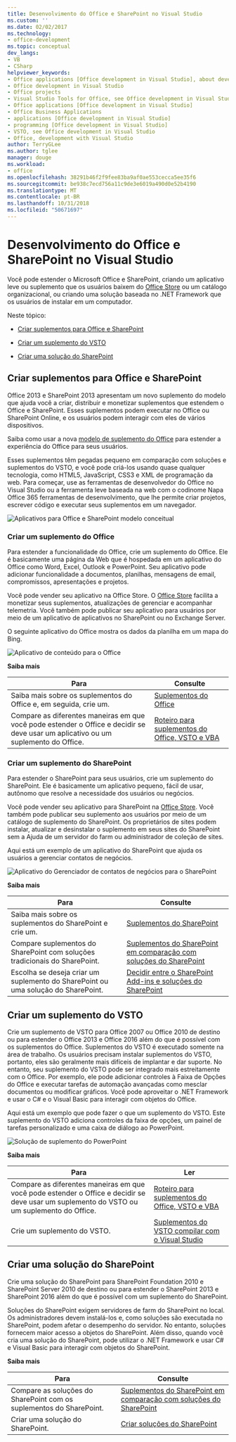 ```yaml
---
title: Desenvolvimento do Office e SharePoint no Visual Studio
ms.custom: ''
ms.date: 02/02/2017
ms.technology:
- office-development
ms.topic: conceptual
dev_langs:
- VB
- CSharp
helpviewer_keywords:
- Office applications [Office development in Visual Studio], about developing applications
- Office development in Visual Studio
- Office projects
- Visual Studio Tools for Office, see Office development in Visual Studio
- Office applications [Office development in Visual Studio]
- Office Business Applications
- applications [Office development in Visual Studio]
- programming [Office development in Visual Studio]
- VSTO, see Office development in Visual Studio
- Office, development with Visual Studio
author: TerryGLee
ms.author: tglee
manager: douge
ms.workload:
- office
ms.openlocfilehash: 38291b46f2f9fee83ba9af0ae553cecca5ee35f6
ms.sourcegitcommit: be938c7ecd756a11c9de3e6019a490d0e52b4190
ms.translationtype: MT
ms.contentlocale: pt-BR
ms.lasthandoff: 10/31/2018
ms.locfileid: "50671697"
---
```

# <a name="office-and-sharepoint-development-in-visual-studio"></a>Desenvolvimento do Office e SharePoint no Visual Studio
  Você pode estender o Microsoft Office e SharePoint, criando um aplicativo leve ou suplemento que os usuários baixem do [Office Store](https://store.office.com/) ou um catálogo organizacional, ou criando uma solução baseada no .NET Framework que os usuários de instalar em um computador.  
  
 Neste tópico:  
  
-   [Criar suplementos para Office e SharePoint](#Apps)  
  
-   [Criar um suplemento do VSTO](#Add-ins)  
  
-   [Criar uma solução do SharePoint](#Solutions)  
  
##  <a name="Apps"></a> Criar suplementos para Office e SharePoint  
 Office 2013 e SharePoint 2013 apresentam um novo suplemento do modelo que ajuda você a criar, distribuir e monetizar suplementos que estendem o Office e SharePoint.  Esses suplementos podem executar no Office ou SharePoint Online, e os usuários podem interagir com eles de vários dispositivos.  
  
 Saiba como usar a nova [modelo de suplemento do Office](/office/dev/add-ins/overview/office-add-ins) para estender a experiência do Office para seus usuários.  
  
 Esses suplementos têm pegadas pequeno em comparação com soluções e suplementos do VSTO, e você pode criá-los usando quase qualquer tecnologia, como HTML5, JavaScript, CSS3 e XML de programação da web.  Para começar, use as ferramentas de desenvolvedor do Office no Visual Studio ou a ferramenta leve baseada na web com o codinome Napa Office 365 ferramentas de desenvolvimento, que lhe permite criar projetos, escrever código e executar seus suplementos em um navegador.  
  
 ![Aplicativos para Office e SharePoint modelo conceitual](../vsto/media/officeandsharepointapps2015.png "aplicativos para o modelo conceitual do Office e SharePoint")  
  
### <a name="build-an-office-add-in"></a>Criar um suplemento do Office  
 Para estender a funcionalidade do Office, crie um suplemento do Office. Ele é basicamente uma página da Web que é hospedada em um aplicativo do Office como Word, Excel, Outlook e PowerPoint. Seu aplicativo pode adicionar funcionalidade a documentos, planilhas, mensagens de email, compromissos, apresentações e projetos.  
  
 Você pode vender seu aplicativo na Office Store.  O [Office Store](https://store.office.com/) facilita a monetizar seus suplementos, atualizações de gerenciar e acompanhar telemetria. Você também pode publicar seu aplicativo para usuários por meio de um aplicativo de aplicativos no SharePoint ou no Exchange Server.  
  
 O seguinte aplicativo do Office mostra os dados da planilha em um mapa do Bing.  
  
 ![Aplicativo de conteúdo para o Office](../vsto/media/appforoffice.png "aplicativo de conteúdo para o Office")  
  
 **Saiba mais**  
  
|Para|Consulte|  
|--------|---------|  
|Saiba mais sobre os suplementos do Office e, em seguida, crie um.|[Suplementos do Office](/office/dev/add-ins/publish/publish)|  
|Compare as diferentes maneiras em que você pode estender o Office e decidir se deve usar um aplicativo ou um suplemento do Office.|[Roteiro para suplementos do Office, VSTO e VBA](https://blogs.msdn.microsoft.com/officeapps/2013/06/18/roadmap-for-apps-for-office-vsto-and-vba/)|  
  
### <a name="build-a-sharepoint-add-in"></a>Criar um suplemento do SharePoint  
 Para estender o SharePoint para seus usuários, crie um suplemento do SharePoint. Ele é basicamente um aplicativo pequeno, fácil de usar, autônomo que resolve a necessidade dos usuários ou negócios.  
  
 Você pode vender seu aplicativo para SharePoint na [Office Store](https://store.office.com/). Você também pode publicar seu suplemento aos usuários por meio de um catálogo de suplemento do SharePoint.  Os proprietários de sites podem instalar, atualizar e desinstalar o suplemento em seus sites do SharePoint sem a Ajuda de um servidor do farm ou administrador de coleção de sites.  
  
 Aqui está um exemplo de um aplicativo do SharePoint que ajuda os usuários a gerenciar contatos de negócios.  
  
 ![Aplicativo do Gerenciador de contatos de negócios para o SharePoint](../vsto/media/appforsharepoint.png "aplicativo do Gerenciador de contatos de negócios para o SharePoint")  
  
 **Saiba mais**  
  
|Para|Consulte|  
|--------|---------|  
|Saiba mais sobre os suplementos do SharePoint e crie um.|[Suplementos do SharePoint](/sharepoint/dev/sp-add-ins/sharepoint-add-ins)|  
|Compare suplementos do SharePoint com soluções tradicionais do SharePoint.|[Suplementos do SharePoint em comparação com soluções do SharePoint](/sharepoint/dev/general-development/sharepoint-server-application-lifecycle-management)|  
|Escolha se deseja criar um suplemento do SharePoint ou uma solução do SharePoint.|[Decidir entre o SharePoint Add-ins e soluções do SharePoint](/sharepoint/dev/general-development/sharepoint-server-application-lifecycle-management)|
  
##  <a name="Add-ins"></a> Criar um suplemento do VSTO  
 Crie um suplemento de VSTO para Office 2007 ou Office 2010 de destino ou para estender o Office 2013 e Office 2016 além do que é possível com os suplementos do Office. Suplementos do VSTO é executado somente na área de trabalho. Os usuários precisam instalar suplementos do VSTO, portanto, eles são geralmente mais difíceis de implantar e dar suporte.  No entanto, seu suplemento do VSTO pode ser integrado mais estreitamente com o Office. Por exemplo, ele pode adicionar controles à Faixa de Opções do Office e executar tarefas de automação avançadas como mesclar documentos ou modificar gráficos. Você pode aproveitar o .NET Framework e usar o C# e o Visual Basic para interagir com objetos do Office.  
  
 Aqui está um exemplo que pode fazer o que um suplemento do VSTO. Este suplemento do VSTO adiciona controles da faixa de opções, um painel de tarefas personalizado e uma caixa de diálogo ao PowerPoint.  
  
 ![Solução de suplemento do PowerPoint](../vsto/media/powerpointaddin.png "solução de suplemento do PowerPoint")  
  
 **Saiba mais**  
  
|Para|Ler|  
|--------|----------|  
|Compare as diferentes maneiras em que você pode estender o Office e decidir se deve usar um suplemento do VSTO ou um suplemento do Office.|[Roteiro para suplementos do Office, VSTO e VBA](https://blogs.msdn.microsoft.com/officeapps/2013/06/18/roadmap-for-apps-for-office-vsto-and-vba/)|  
|Crie um suplemento do VSTO.|[Suplementos do VSTO compilar com o Visual Studio](create-vsto-add-ins-for-office-by-using-visual-studio.md)|  
  
##  <a name="Solutions"></a> Criar uma solução do SharePoint  
 Crie uma solução do SharePoint para SharePoint Foundation 2010 e SharePoint Server 2010 de destino ou para estender o SharePoint 2013 e SharePoint 2016 além do que é possível com um suplemento do SharePoint.  
  
 Soluções do SharePoint exigem servidores de farm do SharePoint no local. Os administradores devem instalá-los e, como soluções são executada no SharePoint, podem afetar o desempenho do servidor. No entanto, soluções fornecem maior acesso a objetos do SharePoint. Além disso, quando você cria uma solução do SharePoint, pode utilizar o .NET Framework e usar C# e Visual Basic para interagir com objetos do SharePoint.  
  
 **Saiba mais**  
  
|Para|Consulte|  
|--------|---------|  
|Compare as soluções do SharePoint com os suplementos do SharePoint.|[Suplementos do SharePoint em comparação com soluções do SharePoint](/sharepoint/dev/general-development/sharepoint-server-application-lifecycle-management)|  
|Criar uma solução do SharePoint.|[Criar soluções do SharePoint](../sharepoint/create-sharepoint-solutions.md)|  
  
  
